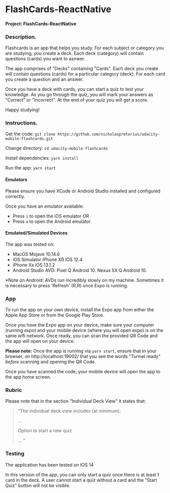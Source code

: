# FlashCards-ReactNative

#### Project: FlashCards-ReactNative

### Description. 

Flashcards is an app that helps you study. For each subject or category you are studying, you create a deck. Each deck (category) will contain questions (cards) you want to asnwer. 

The app comprises of "Decks" containing "Cards". Each deck you create will contain questions (cards) for a particular category (deck). For each card you create a question and an answer. 

Once you have a deck with cards, you can start a quiz to test your knowledge. As you go through the quiz, you will mark your answers as "Correct" or "Incorrect". At the end of your quiz you will get a score. 

Happy studying!

### Instructions. 

Get the code: 
`git clone https://github.com/nicholaspretorius/udacity-mobile-flashcards.git`

Change directory: 
`cd udacity-mobile-flashcards` 

Install dependencies:
`yarn install`

Run the app: 
`yarn start`

#### Emulators

Please ensure you have XCode or Android Studio installed and configured correctly. 

Once you have an emulator available: 

* Press `i` to open the iOS emulator *OR*
* Press `a` to open the Android emulator.

#### Emulated/Simulated Devices 

The app was tested on: 

* MacOS Mojave 10.14.6
* iOS Simulator iPhone XR iOS 12.4
* iPhone Xs iOS 13.1.2
* Android Studio AVD: Pixel Q Android 10. Nexus 5X Q Android 10.

*Note on Android: AVDs run incredibly slowly on my machine. Sometimes it is necessary to press 'Refresh' (R,R) once Expo is running. 

### App 

To run the app on your own device, install the Expo app from either the Apple App Store or from the Google Play Store. 

Once you have the Expo app on  your device, make sure your computer (running expo) and your mobile device (where you will open expo) is on the same wifi network. Once ready, you can scan the provided QR Code and the app will open on your device. 

**Please note:** Once the app is running via `yarn start`, ensure that in your browser, on http://localhost:19002/ that you see the words "Tunnel ready" *before* scanning and opening the QR Code. 

Once you have scanned the code, your mobile device will open the app to the app home screen. 

### Rubric

Please note that in the section "Individual Deck View" it states that: 

> "The individual deck view includes (at minimum): 
>
> ...
>
> Option to start a new quiz
>
> ...
> "

### Testing

The application has been tested on IOS 14

In this version of the app, you can only start a quiz once there is at least 1 card in the deck. A user cannot start a quiz without a card and the "Start Quiz" button will not be visible. 
